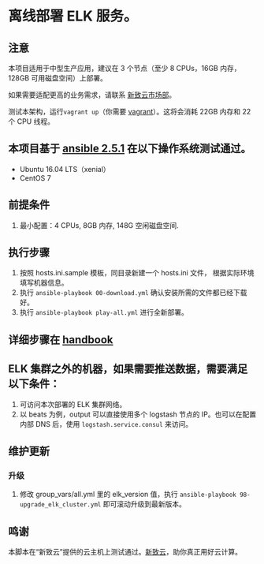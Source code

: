 # 离线部署 ELK 服务。

## 注意
本项目适用于中型生产应用，建议在 3 个节点（至少 8 CPUs，16GB 内存，128GB 可用磁盘空间）上部署。

如果需要适配更高的业务需求，请联系 [新致云市场部](https://cloud.newtouch.com/support/business)。

测试本架构，运行`vagrant up`（你需要 [vagrant](https://www.vagrantup.com/)）。这将会消耗 22GB 内存和 22 个 CPU 线程。

## 本项目基于 [ansible 2.5.1](http://docs.ansible.com/ansible/latest/intro_installation.html) 在以下操作系统测试通过。
* Ubuntu 16.04 LTS（xenial）
* CentOS 7

## 前提条件
1. 最小配置：4 CPUs, 8GB 内存, 148G 空闲磁盘空间.

## 执行步骤
1. 按照 hosts.ini.sample 模板，同目录新建一个 hosts.ini 文件， 根据实际环境填写机器信息。
1. 执行 `ansible-playbook 00-download.yml` 确认安装所需的文件都已经下载好。
1. 执行 `ansible-playbook play-all.yml` 进行全新部署。

## 详细步骤在 [handbook](docs/handbook.md)

## ELK 集群之外的机器，如果需要推送数据，需要满足以下条件：
1. 可访问本次部署的 ELK 集群网络。
1. 以 beats 为例，output 可以直接使用多个 logstash 节点的 IP。也可以在配置内部 DNS 后，使用 `logstash.service.consul` 来访问。

## 维护更新
### 升级
1. 修改 group_vars/all.yml 里的 elk_version 值，执行 `ansible-playbook 98-upgrade_elk_cluster.yml` 即可滚动升级到最新版本。

## 鸣谢
本脚本在“新致云”提供的云主机上测试通过。[新致云](https://cloud.newtouch.com)，助你真正用好云计算。
